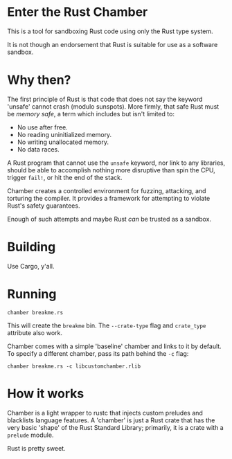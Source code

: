 # Enter the Rust Chamber

This is a tool for sandboxing Rust code using only the Rust type system.

It is not though an endorsement that Rust is suitable for use as a software sandbox.


# Why then?

The first principle of Rust is that code that does not say the keyword 'unsafe' cannot crash (modulo sunspots).
More firmly, that safe Rust must be *memory safe*, a term which includes but isn't limited to:

* No use after free.
* No reading uninitialized memory.
* No writing unallocated memory.
* No data races.

A Rust program that cannot use the `unsafe` keyword,
nor link to any libraries,
should be able to accomplish nothing more disruptive than spin the CPU,
trigger `fail!`, or hit the end of the stack.

Chamber creates a controlled environment for fuzzing, attacking, and torturing the compiler.
It provides a framework for attempting to violate Rust's safety guarantees.

Enough of such attempts and maybe Rust *can* be trusted as a sandbox.


# Building

Use Cargo, y'all.


# Running

```
chamber breakme.rs
```

This will create the `breakme` bin.
The `--crate-type` flag and `crate_type` attribute also work.

Chamber comes with a simple 'baseline' chamber and links to it by default.
To specify a different chamber,
pass its path behind the `-c` flag:

```
chamber breakme.rs -c libcustomchamber.rlib
```


# How it works

Chamber is a light wrapper to rustc that injects custom preludes and blacklists language features.
A 'chamber' is just a Rust crate that has the very basic 'shape' of the Rust Standard Library;
primarily, it is a crate with a `prelude` module.

Rust is pretty sweet.
